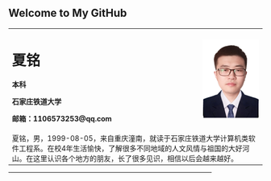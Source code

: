 ## Welcome to My GitHub

<table border="0" align="center">
  <tr>
    <td width="75%">
      <h1>夏铭</h1>
      <p><b>本科</b></p>
      <p><b>石家庄铁道大学</b></p>
      <p><b>邮箱：1106573253@qq.com</b></p>
    </td>
    <td width="25%">
      <img src="xm1_120.png" width="100%">
    </td>
  </tr>
  
  <tr>
    <td colspan=2>
    夏铭，男，1999-08-05，来自重庆潼南，就读于石家庄铁道大学计算机类软件工程系。在校4年生活愉快，了解很多不同地域的人文风情与祖国的大好河山。在这里认识各个地方的朋友，长了很多见识，相信以后会越来越好。
    </td>
   </tr>
</table>
<HR style="FILTER: progid:DXImageTransform.Microsoft.Shadow(color:#987cb9,direction:145,strength:15)" width="80%" color=#987cb9 SIZE=1>




